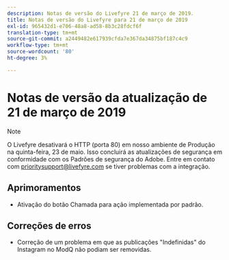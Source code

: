 ```yaml
---
description: Notas de versão do Livefyre 21 de março de 2019.
title: Notas de versão do Livefyre para 21 de março de 2019
exl-id: 965432d1-e706-48a8-ad58-8b3c28fdcf6f
translation-type: tm+mt
source-git-commit: a2449482e617939cfda7e367da34875bf187c4c9
workflow-type: tm+mt
source-wordcount: '80'
ht-degree: 3%

---
```


# Notas de versão da atualização de 21 de março de 2019

>[!NOTE]
>
>O Livefyre desativará o HTTP (porta 80) em nosso ambiente de Produção na quinta-feira, 23 de maio.  Isso concluirá as atualizações de segurança em conformidade com os Padrões de segurança do Adobe.  Entre em contato com [prioritysupport@livefyre.com](mailto:prioritysupport@livefyre.com) se tiver problemas com a integração.

## Aprimoramentos

* Ativação do botão Chamada para ação implementada por padrão.


## Correções de erros

* Correção de um problema em que as publicações &quot;Indefinidas&quot; do Instagram no ModQ não podiam ser removidas.
